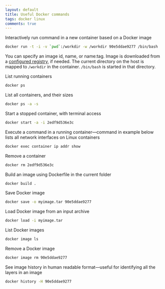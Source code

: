 ```yaml
---
layout: default
title: Useful Docker commands
tags: docker linux
comments: true
---
```


Interactively run command in a new container based on a Docker image

```bash
docker run -t -i -v `pwd`:/workdir -w /workdir 90e5ddae9277 /bin/bash
```

You can specify an image id, name, or name:tag. Image is downloaded from a [configured registry](https://docs.docker.com/registry/configuration/), if needed. The current directory on the host is mapped to `/workdir` in the container. `/bin/bash` is started in that directory.

List running containers

```bash
docker ps
```

List all containers, and their sizes

```bash
docker ps -a -s
```

Start a stopped container, with terminal access

```bash
docker start -a -i 2edf9d536e3c
```

Execute a command in a running container&mdash;command in example below lists all network interfaces on Linux containers

```bash
docker exec container ip addr show
```

Remove a container

```bash
docker rm 2edf9d536e3c
```

Build an image using Dockerfile in the current folder

```bash
docker build .
```

Save Docker image

```bash
docker save -o myimage.tar 90e5ddae9277
```

Load Docker image from an input archive

```bash
docker load -i myimage.tar
```

List Docker images

```bash
docker image ls
```

Remove a Docker image

```bash
docker image rm 90e5ddae9277
```

See image history in human readable format&mdash;useful for identifying all the layers in an image

```bash
docker history -H 90e5ddae9277
```